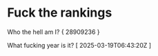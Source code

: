 # Fuck the rankings

Who the hell am I?
{ 28909236 }

What fucking year is it?
[ 2025-03-19T06:43:20Z ]
